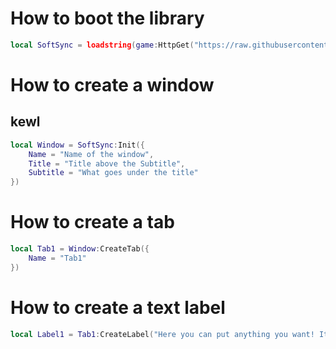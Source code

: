 # How to boot the library

```lua
local SoftSync = loadstring(game:HttpGet("https://raw.githubusercontent.com/02-Dcs/Test/main/Library/SoftSync.luau"))()
```

# How to create a window
## kewl

```lua
local Window = SoftSync:Init({
    Name = "Name of the window",
    Title = "Title above the Subtitle",
    Subtitle = "What goes under the title"
})
```

# How to create a tab

```lua
local Tab1 = Window:CreateTab({
    Name = "Tab1"
})
```

# How to create a text label

```lua
local Label1 = Tab1:CreateLabel("Here you can put anything you want! It will automatically wrap to a new line if its too long, or you can make a new line yourself! For example, like this:\n\n2 New lines\n\n\n\n4 New lines")
```